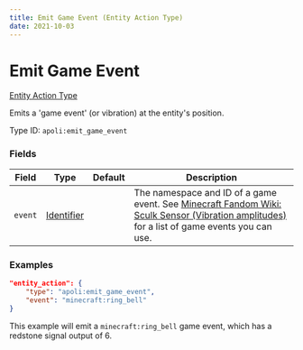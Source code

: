 ```yaml
---
title: Emit Game Event (Entity Action Type)
date: 2021-10-03
---
```


# Emit Game Event

[Entity Action Type](../entity_action_types.md)

Emits a 'game event' (or vibration) at the entity's position.

Type ID: `apoli:emit_game_event`

### Fields

Field  | Type | Default | Description
-------|------|---------|------------
| `event` | [Identifier](../data_types/identifier.md) | | The namespace and ID of a game event. See [Minecraft Fandom Wiki: Sculk Sensor (Vibration amplitudes)](https://minecraft.fandom.com/wiki/Sculk_Sensor#Vibration_amplitudes) for a list of game events you can use.

### Examples

```json
"entity_action": {
    "type": "apoli:emit_game_event",
    "event": "minecraft:ring_bell"
}
```

This example will emit a `minecraft:ring_bell` game event, which has a redstone signal output of 6.
